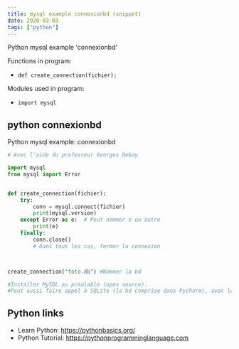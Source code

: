 ```yaml
---
title: mysql example connexionbd (snippet)
date: 2020-03-03
tags: ["python"]
---
```

Python mysql example 'connexionbd'

Functions in program: 
* `def create_connection(fichier):`

Modules used in program: 
* `import mysql`

## python connexionbd

Python mysql example: connexionbd

```python
# Avec l'aide du professeur Georges Debay

import mysql
from mysql import Error


def create_connection(fichier):
    try:
        conn = mysql.connect(fichier)
        print(mysql.version)
    except Error as e:  # Peut nommer e ou autre
        print(e)
    finally:
        conn.close()
        # Dans tous les cas, fermer la connexion



create_connection("toto.db") #Nommer la bd

#Installer MySQL au préalable (open source). 
#Peut aussi faire appel à SQLite (la bd comprise dans Pycharm), avec le même procédé.

```

## Python links

- Learn Python: https://pythonbasics.org/
- Python Tutorial: https://pythonprogramminglanguage.com
